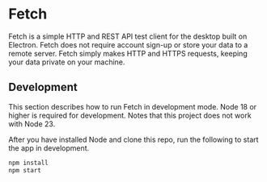 # Fetch

Fetch is a simple HTTP and REST API test client for the desktop built on Electron. Fetch does not
require account sign-up or store your data to a remote server. Fetch simply makes HTTP and HTTPS
requests, keeping your data private on your machine.

## Development

This section describes how to run Fetch in development mode. Node 18 or higher is required for
development. Notes that this project does not work with Node 23.

After you have installed Node and clone this repo, run the following to start the app in
development.

```bash
npm install
npm start
```
